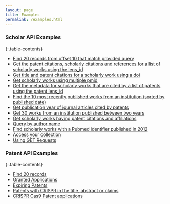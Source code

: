 ```yaml
---
layout: page
title: Examples
permalink: /examples.html
---
```


### Scholar API Examples
{:.table-contents}
- [Find 20 records from offset 10 that match provided query](examples-scholar.html#find-20-records-from-offset-10-that-match-provided-query)
- [Get the patent citations, scholarly citations and references for a list of scholarly works using the lens_id](examples-scholar.html#get-the-patent-citations-scholarly-citations-and-references-for-a-list-of-scholarly-works-using-the-lens_id)
- [Get title and patent citations for a scholarly work using a doi](examples-scholar.html#get-title-and-patent-citations-for-a-scholarly-work-using-a-doi)
- [Get scholarly works using multiple pmid](examples-scholar.html#get-scholarly-works-using-multiple-pmid)
- [Get the metadata for scholarly works that are cited by a list of patents using the patent lens_id](examples-scholar.html#get-the-metadata-for-scholarly-works-that-are-cited-by-a-list-of-patents-using-the-patent-lens_id)
- [Find the 10 most recently published works from an institution (sorted by published date)](examples-scholar.html#find-the-10-most-recently-published-works-from-an-institution-sorted-by-published-date)
- [Get publication year of journal articles cited by patents](examples-scholar.html#get-publication-year-of-journal-articles-cited-by-patents)
- [Get 30 works from an institution published between two years](examples-scholar.html#get-30-works-from-an-institution-published-between-two-years)
- [Get scholarly works having patent citations and affiliations](examples-scholar.html#get-scholarly-works-having-patent-citations-and-affiliations)
- [Query by author name](examples-scholar.html#query-by-author-name)
- [Find scholarly works with a Pubmed identifier published in 2012](examples-scholar.html#find-scholarly-works-with-a-pubmed-identifier-published-in-2012)
- [Access your collection](examples-scholar.html#access-your-collection)
- [Using GET Requests](examples-scholar.html#using-get-requests)



### Patent API Examples
{:.table-contents}
- [Find 20 records](examples-patent.html#find-the-20-most-recently-published-patent-records-from-offset-10-that-match-the-provided-string-query)
- [Granted Applications](examples-patent.html#us-applications-granted-after-2018)
- [Expiring Patents](examples-patent.html#us-granted-patents-expiring-between-2020-10-10-to-2020-10-20)
- [Patents with CRISPR in the title, abstract or claims](examples-patent.html#chinese-patents-with-crispr-in-the-title-or-abstract-or-claims-published-between-2010-09-01-to-2020-09-30)
- [CRISPR Cas9 Patent applications](examples-patent.html#patent-applications-from-2012-to-2020-with-crispr-cas9-in-the-claims)

